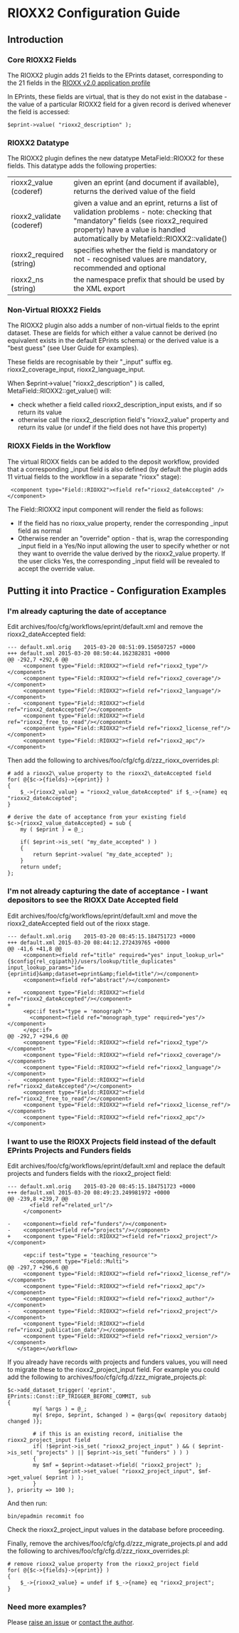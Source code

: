 # RIOXX2 Configuration Guide

## Introduction

### Core RIOXX2 Fields

The RIOXX2 plugin adds 21 fields to the EPrints dataset, corresponding to the 21 fields in the [RIOXX v2.0 application profile](http://rioxx.net/v2-0-final/)

In EPrints, these fields are virtual, that is they do not exist in the database - the value of a particular RIOXX2 field for a given record is derived whenever the field is accessed:

    $eprint->value( "rioxx2_description" );

### RIOXX2 Datatype

The RIOXX2 plugin defines the new datatype MetaField::RIOXX2 for these fields. This datatype adds the following properties:

<table>
    <tr>
        <td>rioxx2_value (coderef)</td>
        <td>given an eprint (and document if available), returns the derived value of the field</td>
    </tr>
    <tr>
        <td>rioxx2_validate (coderef)</td>
        <td>given a value and an eprint, returns a list of validation problems - note: checking that "mandatory" fields (see rioxx2_required property) have a value is handled automatically by Metafield::RIOXX2::validate()</td>
    </tr>
    <tr>
        <td>rioxx2_required (string)</td>
        <td>specifies whether the field is mandatory or not - recognised values are mandatory, recommended and optional</td>
    </tr>
    <tr>
        <td>rioxx2_ns (string)</td>
        <td>the namespace prefix that should be used by the XML export</td>
    </tr>
</table>

### Non-Virtual RIOXX2 Fields

The RIOXX2 plugin also adds a number of non-virtual fields to the eprint dataset. These are fields for which either a value cannot be derived (no equivalent exists in the default EPrints schema) or the derived value is a "best guess" (see User Guide for examples).

These fields are recognisable by their "_input" suffix eg. rioxx2\_coverage\_input, rioxx2\_language\_input.

When $eprint->value( "rioxx2\_description" ) is called, MetaField::RIOXX2::get\_value() will:

* check whether a field called rioxx2\_description\_input exists, and if so return its value
* otherwise call the rioxx2\_description field's "rioxx2\_value" property and return its value (or undef if the field does not have this property)

### RIOXX Fields in the Workflow

The virtual RIOXX fields can be added to the deposit workflow, provided that a corresponding _input field is also defined (by default the plugin adds 11 virtual fields to the workflow in a separate "rioxx" stage):

     <component type="Field::RIOXX2"><field ref="rioxx2_dateAccepted" /></component>

The Field::RIOXX2 input component will render the field as follows:

* If the field has no rioxx\_value property, render the corresponding \_input field as normal
* Otherwise render an "override" option - that is, wrap the corresponding \_input field in a Yes/No input allowing the user to specify whether or not they want to override the value derived by the rioxx2\_value property. If the user clicks Yes, the corresponding \_input field will be revealed to accept the override value.

## Putting it into Practice - Configuration Examples

### I'm already capturing the date of acceptance

Edit archives/foo/cfg/workflows/eprint/default.xml and remove the rioxx2_dateAccepted field:

    --- default.xml.orig	2015-03-20 08:51:09.150507257 +0000
    +++ default.xml	2015-03-20 08:50:44.162382831 +0000
    @@ -292,7 +292,6 @@
         <component type="Field::RIOXX2"><field ref="rioxx2_type"/></component>
         <component type="Field::RIOXX2"><field ref="rioxx2_coverage"/></component>
         <component type="Field::RIOXX2"><field ref="rioxx2_language"/></component>
    -    <component type="Field::RIOXX2"><field ref="rioxx2_dateAccepted"/></component>
         <component type="Field::RIOXX2"><field ref="rioxx2_free_to_read"/></component>
         <component type="Field::RIOXX2"><field ref="rioxx2_license_ref"/></component>
         <component type="Field::RIOXX2"><field ref="rioxx2_apc"/></component>

Then add the following to archives/foo/cfg/cfg.d/zzz\_rioxx\_overrides.pl:

    # add a rioxx2\_value property to the rioxx2\_dateAccepted field
    for( @{$c->{fields}->{eprint}} )
    {
        $_->{rioxx2_value} = "rioxx2_value_dateAccepted" if $_->{name} eq "rioxx2_dateAccepted";    
    }
    
    # derive the date of acceptance from your existing field
    $c->{rioxx2_value_dateAccepted} = sub {
    	my ( $eprint ) = @_; 
    
    	if( $eprint->is_set( "my_date_accepted" ) )
    	{
    		return $eprint->value( "my_date_accepted" );
    	}
    	return undef;
    };

### I'm not already capturing the date of acceptance - I want depositors to see the RIOXX Date Accepted field

Edit archives/foo/cfg/workflows/eprint/default.xml and move the rioxx2_dateAccepted field out of the rioxx stage.

    --- default.xml.orig	2015-03-20 08:45:15.184751723 +0000
    +++ default.xml	2015-03-20 08:44:12.272439765 +0000
    @@ -41,6 +41,8 @@
         <component><field ref="title" required="yes" input_lookup_url="{$config{rel_cgipath}}/users/lookup/title_duplicates" input_lookup_params="id={eprintid}&amp;dataset=eprint&amp;field=title"/></component>
         <component><field ref="abstract"/></component>
     
    +    <component type="Field::RIOXX2"><field ref="rioxx2_dateAccepted"/></component>
    +
         <epc:if test="type = 'monograph'">
           <component><field ref="monograph_type" required="yes"/></component>
         </epc:if>
    @@ -292,7 +294,6 @@
         <component type="Field::RIOXX2"><field ref="rioxx2_type"/></component>
         <component type="Field::RIOXX2"><field ref="rioxx2_coverage"/></component>
         <component type="Field::RIOXX2"><field ref="rioxx2_language"/></component>
    -    <component type="Field::RIOXX2"><field ref="rioxx2_dateAccepted"/></component>
         <component type="Field::RIOXX2"><field ref="rioxx2_free_to_read"/></component>
         <component type="Field::RIOXX2"><field ref="rioxx2_license_ref"/></component>
         <component type="Field::RIOXX2"><field ref="rioxx2_apc"/></component>

### I want to use the RIOXX Projects field instead of the default EPrints Projects and Funders fields

Edit archives/foo/cfg/workflows/eprint/default.xml and replace the default projects and funders fields with the rioxx2_project field:

    --- default.xml.orig	2015-03-20 08:45:15.184751723 +0000
    +++ default.xml	2015-03-20 08:49:23.249981972 +0000
    @@ -239,8 +239,7 @@
           <field ref="related_url"/>
         </component>
     
    -    <component><field ref="funders"/></component>
    -    <component><field ref="projects"/></component>
    +    <component type="Field::RIOXX2"><field ref="rioxx2_project"/></component>
     
         <epc:if test="type = 'teaching_resource'">
           <component type="Field::Multi">
    @@ -297,7 +296,6 @@
         <component type="Field::RIOXX2"><field ref="rioxx2_license_ref"/></component>
         <component type="Field::RIOXX2"><field ref="rioxx2_apc"/></component>
         <component type="Field::RIOXX2"><field ref="rioxx2_author"/></component>
    -    <component type="Field::RIOXX2"><field ref="rioxx2_project"/></component>
         <component type="Field::RIOXX2"><field ref="rioxx2_publication_date"/></component>
         <component type="Field::RIOXX2"><field ref="rioxx2_version"/></component>
       </stage></workflow>

If you already have records with projects and funders values, you will need to migrate these to the rioxx2\_project\_input field. For example you could add the following to archives/foo/cfg/cfg.d/zzz\_migrate\_projects.pl:

    $c->add_dataset_trigger( 'eprint', EPrints::Const::EP_TRIGGER_BEFORE_COMMIT, sub 
    {
            my( %args ) = @_; 
            my( $repo, $eprint, $changed ) = @args{qw( repository dataobj changed )};
    
            # if this is an existing record, initialise the rioxx2_project_input field
            if( !$eprint->is_set( "rioxx2_project_input" ) && ( $eprint->is_set( "projects" ) || $eprint->is_set( "funders" ) ) )
            {
    		my $mf = $eprint->dataset->field( "rioxx2_project" );
                    $eprint->set_value( "rioxx2_project_input", $mf->get_value( $eprint ) );
            }
    }, priority => 100 );

And then run:

    bin/epadmin recommit foo

Check the rioxx2\_project\_input values in the database before proceeding.

Finally, remove the archives/foo/cfg/cfg.d/zzz\_migrate\_projects.pl and add the following to archives/foo/cfg/cfg.d/zzz\_rioxx\_overrides.pl:

    # remove rioxx2_value property from the rioxx2_project field
    for( @{$c->{fields}->{eprint}} )
    {
        $_->{rioxx2_value} = undef if $_->{name} eq "rioxx2_project";    
    }

### Need more examples?

Please [raise an issue](https://github.com/eprintsug/rioxx2/issues) or [contact the author](https://github.com/drtjmb).
